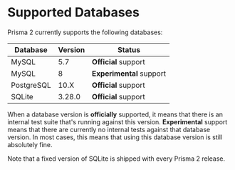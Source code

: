 # Supported Databases

Prisma 2 currently supports the following databases:

| Database   | Version | Status                   |
| ---------- | ------- | ------------------------ |
| MySQL      | 5.7     | **Official** support     |
| MySQL      | 8       | **Experimental** support |
| PostgreSQL | 10.X    | **Official** support     |
| SQLite     | 3.28.0  | **Official** support     |

When a database version is **officially** supported, it means that there is an internal test suite that's running against this version. **Experimental** support means that there are currently no internal tests against that database version. In most cases, this means that using this database version is still absolutely fine.

Note that a fixed version of SQLite is shipped with every Prisma 2 release.
